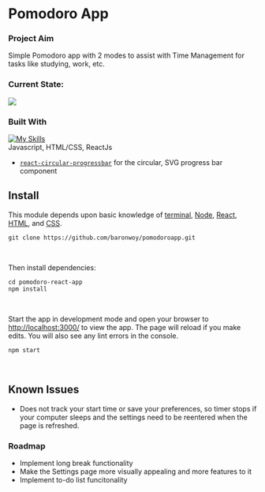 # Pomodoro App

### Project Aim
Simple Pomodoro app with 2 modes to assist with Time Management for tasks like studying, work, etc. <br />

### Current State:
<img src="https://github.com/baronwoy/pomodoroapp/assets/157763277/fe3b9827-b96f-458a-82ea-6360b182f34b" width="auto" height="auto">

### Built With

[![My Skills](https://skillicons.dev/icons?i=js,html,css,react)](https://skillicons.dev) <br />
Javascript, HTML/CSS, ReactJs

* [`react-circular-progressbar`](https://github.com/kevinsqi/react-circular-progressbar) for the circular, SVG progress bar component

## Install
This module depends upon basic knowledge of [terminal](https://developer.mozilla.org/en-US/docs/Learn/Tools_and_testing/Understanding_client-side_tools/Command_line), [Node](https://nodejs.org/en/), [React](https://reactjs.org), [HTML](https://developer.mozilla.org/en-US/docs/Learn/HTML), and [CSS](https://developer.mozilla.org/en-US/docs/Learn/CSS).


```
git clone https://github.com/baronwoy/pomodoroapp.git
```
<br>

Then install dependencies:

```
cd pomodoro-react-app
npm install
```
<br>

Start the app in development mode and open your browser to [http://localhost:3000/](http://localhost:3000/) to view the app. The page will reload if you make edits. You will also see any lint errors in the console.

```
npm start
```
<br>

## Known Issues
* Does not track your start time or save your preferences, so timer stops if your computer sleeps and the settings need to be reentered when the page is refreshed.
  
### Roadmap
* Implement long break functionality
* Make the Settings page more visually appealing and more features to it
* Implement to-do list funcitonality

